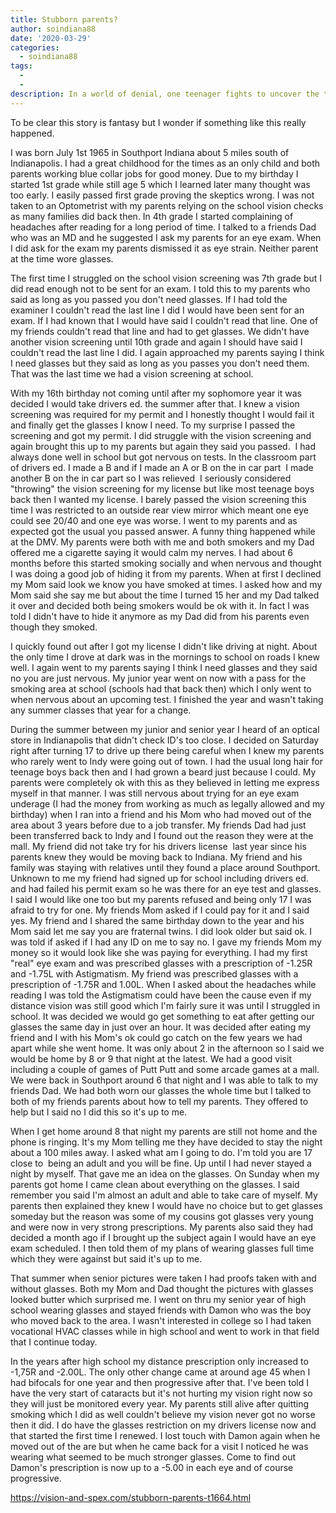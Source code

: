 ```yaml
---
title: Stubborn parents?
author: soindiana88
date: '2020-03-29'
categories:
  - soindiana88
tags:
  - 
  - 
description: In a world of denial, one teenager fights to uncover the truth about his deteriorating vision.
---
```

To be clear this story is fantasy but I wonder if something like this really happened.

I was born July 1st 1965 in Southport Indiana about 5 miles south of Indianapolis. I had a great childhood for the times as an only child and both parents working blue collar jobs for good money. Due to my birthday I started 1st grade while still age 5 which I learned later many thought was too early. I easily passed first grade proving the skeptics wrong. I was not taken to an Optometrist with my parents relying on the school vision checks as many families did back then. In 4th grade I started complaining of headaches after reading for a long period of time. I talked to a friends Dad who was an MD and he suggested I ask my parents for an eye exam. When I did ask for the exam my parents dismissed it as eye strain. Neither parent at the time wore glasses.

The first time I struggled on the school vision screening was 7th grade but I did read enough not to be sent for an exam. I told this to my parents who said as long as you passed you don't need glasses. If I had told the examiner I couldn't read the last line I did I would have been sent for an exam. If I had known that I would have said I couldn't read that line. One of my friends couldn't read that line and had to get glasses. We didn't have another vision screening until 10th grade and again I should have said I couldn't read the last line I did. I again approached my parents saying I think I need glasses but they said as long as you passes you don't need them. That was the last time we had a vision screening at school.

With my 16th birthday not coming until after my sophomore year it was decided I would take drivers ed. the summer after that. I knew a vision screening was required for my permit and I honestly thought I would fail it and finally get the glasses I know I need. To my surprise I passed the screening and got my permit. I did struggle with the vision screening and again brought this up to my parents but again they said you passed.
 I had always done well in school but got nervous on tests. In the classroom part of drivers ed. I made a B and if I made an A or B on the in car part  I made another B on the in car part so I was relieved  I seriously considered "throwing" the vision screening for my license but like most teenage boys back then I wanted my license. I barely passed the vision screening this time I was restricted to an outside rear view mirror which meant one eye could see 20/40 and one eye was worse. I went to my parents and as expected got the usual you passed answer. A funny thing happened while at the DMV. My parents were both with me and both smokers and my Dad offered me a cigarette saying it would calm my nerves. I had about 6 months before this started smoking socially and when nervous and thought I was doing a good job of hiding it from my parents. When at first I declined my Mom said look we know you have smoked at times. I asked how and my Mom said she say me but about the time I turned 15 her and my Dad talked it over and decided both being smokers would be ok with it. In fact I was told I didn't have to hide it anymore as my Dad did from his parents even though they smoked.

I quickly found out after I got my license I didn't like driving at night. About the only time I drove at dark was in the mornings to school on roads I knew well. I again went to my parents saying I think I need glasses and they said no you are just nervous. My junior year went on now with a pass for the smoking area at school (schools had that back then) which I only went to when nervous about an upcoming test. I finished the year and wasn't taking any summer classes that year for a change.

During the summer between my junior and senior year I heard of an optical store in Indianapolis that didn't check ID's too close. I decided on Saturday right after turning 17 to drive up there being careful when I knew my parents who rarely went to Indy were going out of town. I had the usual long hair for teenage boys back then and I had grown a beard just because I could. My parents were completely ok with this as they believed in letting me express myself in that manner. I was still nervous about trying for an eye exam underage (I had the money from working as much as legally allowed and my birthday) when I ran into a friend and his Mom who had moved out of the area about 3 years before due to a job transfer. My friends Dad had just been transferred back to Indy and I found out the reason they were at the mall. My friend did not take try for his drivers license  last year since his parents knew they would be moving back to Indiana. My friend and his  family was staying with relatives until they found a place around Southport. Unknown to me my friend had signed up for school including drivers ed. and had failed his permit exam so he was there for an eye test and glasses. I said I would like one too but my parents refused and being only 17 I was afraid to try for one. My friends Mom asked if I could pay for it and I said yes. My friend and I shared the same birthday down to the year and his Mom said let me say you are fraternal twins. I did look older but said ok. I was told if asked if I had any ID on me to say no. I gave my friends Mom my money so it would look like she was paying for everything. I had my first "real" eye exam and was prescribed glasses with a prescription of -1.25R and -1.75L with Astigmatism. My friend was prescribed glasses with a prescription of -1.75R and 1.00L. When I asked about the headaches while reading I was told the Astigmatism could have been the cause even if my distance vision was still good which I'm fairly sure it was until I struggled in school. It was decided we would go get something to eat after getting our glasses the same day in just over an hour. It was decided after eating my friend and I with his Mom's ok could go catch on the few years we had apart while she went home. It was only about 2 in the afternoon so I said we would be home by 8 or 9 that night at the latest. We had a good visit including a couple of games of Putt Putt and some arcade games at a mall. We were back in Southport around 6 that night and I was able to talk to my friends Dad. We had both worn our glasses the whole time but I talked to both of my friends parents about how to tell my parents. They offered to help but I said no I did this so it's up to me.

When I get home around 8 that night my parents are still not home and the phone is ringing. It's my Mom telling me they have decided to stay the night about a 100 miles away. I asked what am I going to do. I'm told you are 17 close to  being an adult and you will be fine. Up until I had never stayed a night by myself. That gave me an idea on the glasses. On Sunday when my parents got home I came clean about everything on the glasses. I said remember you said I'm almost an adult and able to take care of myself. My parents then explained they knew I would have no choice but to get glasses someday but the reason was some of my cousins got glasses very young and were now in very strong prescriptions. My parents also said they had decided a month ago if I brought up the subject again I would have an eye exam scheduled. I then told them of my plans of wearing glasses full time which they were against but said it's up to me.

That summer when senior pictures were taken I had proofs taken with and without glasses. Both my Mom and Dad thought the pictures with glasses looked butter which surprised me. I went on thru my senior year of high school wearing glasses and stayed friends with Damon who was the boy who moved back to the area. I wasn't interested in college so I had taken vocational HVAC classes while in high school and went to work in that field that I continue today.

In the years after high school my distance prescription only increased to -1,75R and -2.00L. The only other change came at around age 45 when I had bifocals for one year and then progressive after that. I've been told I have the very start of cataracts but it's not hurting my vision right now so they will just be monitored every year. My parents still alive after quitting smoking which I did as well couldn't believe my vision never got no worse then it did. I do have the glasses restriction on my drivers license now and that started the first time I renewed. I lost touch with Damon again when he moved out of the are but when he came back for a visit I noticed he was wearing what seemed to be much stronger glasses. Come to find out Damon's prescription is now up to a -5.00 in each eye and of course progressive.

https://vision-and-spex.com/stubborn-parents-t1664.html